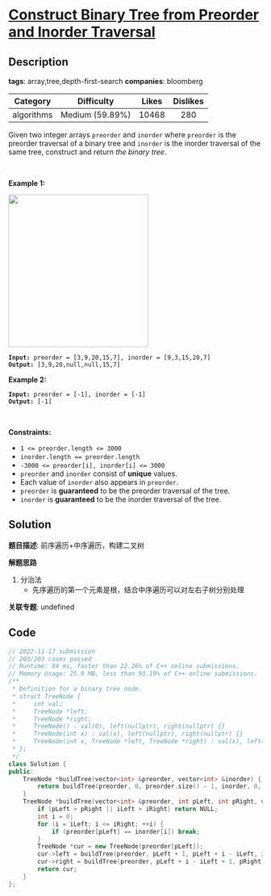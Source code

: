 # [Construct Binary Tree from Preorder and Inorder Traversal](https://leetcode.com/problems/construct-binary-tree-from-preorder-and-inorder-traversal/description/)

## Description

**tags**: array,tree,depth-first-search
**companies**: bloomberg

| Category | Difficulty | Likes | Dislikes |
| :------: | :--------: | :---: | :------: |
| algorithms | Medium (59.89%) | 10468 | 280 |

<p>Given two integer arrays <code>preorder</code> and <code>inorder</code> where <code>preorder</code> is the preorder traversal of a binary tree and <code>inorder</code> is the inorder traversal of the same tree, construct and return <em>the binary tree</em>.</p>

<p>&nbsp;</p>
<p><strong>Example 1:</strong></p>
<img alt="" src="https://assets.leetcode.com/uploads/2021/02/19/tree.jpg" style="width: 277px; height: 302px;" />
<pre><code><strong>Input:</strong> preorder = [3,9,20,15,7], inorder = [9,3,15,20,7]
<strong>Output:</strong> [3,9,20,null,null,15,7]</code></pre>

<p><strong>Example 2:</strong></p>

<pre><code><strong>Input:</strong> preorder = [-1], inorder = [-1]
<strong>Output:</strong> [-1]</code></pre>

<p>&nbsp;</p>
<p><strong>Constraints:</strong></p>

<ul>
	<li><code>1 &lt;= preorder.length &lt;= 3000</code></li>
	<li><code>inorder.length == preorder.length</code></li>
	<li><code>-3000 &lt;= preorder[i], inorder[i] &lt;= 3000</code></li>
	<li><code>preorder</code> and <code>inorder</code> consist of <strong>unique</strong> values.</li>
	<li>Each value of <code>inorder</code> also appears in <code>preorder</code>.</li>
	<li><code>preorder</code> is <strong>guaranteed</strong> to be the preorder traversal of the tree.</li>
	<li><code>inorder</code> is <strong>guaranteed</strong> to be the inorder traversal of the tree.</li>
</ul>

## Solution

**题目描述**: 前序遍历+中序遍历，构建二叉树

**解题思路**

1. 分治法
   - 先序遍历的第一个元素是根，结合中序遍历可以对左右子树分别处理

**关联专题**: undefined

## Code

```cpp
// 2022-11-17 submission
// 203/203 cases passed
// Runtime: 84 ms, faster than 22.26% of C++ online submissions.
// Memory Usage: 25.9 MB, less than 93.19% of C++ online submissions.
/**
 * Definition for a binary tree node.
 * struct TreeNode {
 *     int val;
 *     TreeNode *left;
 *     TreeNode *right;
 *     TreeNode() : val(0), left(nullptr), right(nullptr) {}
 *     TreeNode(int x) : val(x), left(nullptr), right(nullptr) {}
 *     TreeNode(int x, TreeNode *left, TreeNode *right) : val(x), left(left), right(right) {}
 * };
 */
class Solution {
public:
    TreeNode *buildTree(vector<int> &preorder, vector<int> &inorder) {
        return buildTree(preorder, 0, preorder.size() - 1, inorder, 0, inorder.size() - 1);
    }
    TreeNode *buildTree(vector<int> &preorder, int pLeft, int pRight, vector<int> &inorder, int iLeft, int iRight) {
        if (pLeft > pRight || iLeft > iRight) return NULL;
        int i = 0;
        for (i = iLeft; i <= iRight; ++i) {
            if (preorder[pLeft] == inorder[i]) break;
        }
        TreeNode *cur = new TreeNode(preorder[pLeft]);
        cur->left = buildTree(preorder, pLeft + 1, pLeft + i - iLeft, inorder, iLeft, i - 1);
        cur->right = buildTree(preorder, pLeft + i - iLeft + 1, pRight, inorder, i + 1, iRight);
        return cur;
    }
};
```
